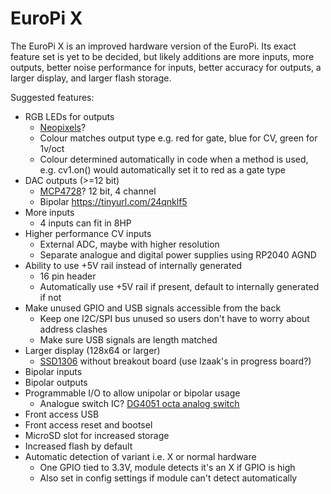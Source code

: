 # EuroPi X

The EuroPi X is an improved hardware version of the EuroPi. Its exact feature set is yet to be decided, but likely additions are more inputs, more outputs, better noise performance for inputs, better accuracy for outputs, a larger display, and larger flash storage.

Suggested features:
- RGB LEDs for outputs
  - [Neopixels](https://www.adafruit.com/product/4492?gclid=Cj0KCQjw2cWgBhDYARIsALggUhp21QpzSRPmMwkA5GLrfMsx_jSPfgyTrgrEi0MlV2bsC2WGbknoDSoaAqggEALw_wcB)?
  - Colour matches output type e.g. red for gate, blue for CV, green for 1v/oct
  - Colour determined automatically in code when a method is used, e.g. cv1.on() would automatically set it to red as a gate type
- DAC outputs (>=12 bit)
  - [MCP4728](https://shop.pimoroni.com/products/adafruit-mcp4728-quad-dac-with-eeprom-stemma-qt-qwiic?variant=31458498412627&currency=GBP&utm_source=google&utm_medium=cpc&utm_campaign=google+shopping?utm_source=google&utm_medium=surfaces&utm_campaign=shopping&gclid=Cj0KCQjwtsCgBhDEARIsAE7RYh3qANxNiQCtKDUFhGal1OTP4WOT_NSxUyUTKL1Pj_3x2VDyPnRayScaAk5DEALw_wcB)? 12 bit, 4 channel
  - Bipolar https://tinyurl.com/24qnklf5
- More inputs
  - 4 inputs can fit in 8HP
- Higher performance CV inputs
  - External ADC, maybe with higher resolution
  - Separate analogue and digital power supplies using RP2040 AGND
- Ability to use +5V rail instead of internally generated
  - 16 pin header
  - Automatically use +5V rail if present, default to internally generated if not
- Make unused GPIO and USB signals accessible from the back
  - Keep one I2C/SPI bus unused so users don't have to worry about address clashes
  - Make sure USB signals are length matched
- Larger display (128x64 or larger)
  - [SSD1306](https://www.buydisplay.com/serial-spi-1-3-inch-128x64-oled-display-module-ssd1306-white-on-black) without breakout board (use Izaak's in progress board?) 
- Bipolar inputs
- Bipolar outputs
- Programmable I/O to allow unipolar or bipolar usage
  - Analogue switch IC? [DG4051 octa analog switch](https://www.mouser.co.uk/ProductDetail/Vishay-Siliconix/DG4051EEQ-T1-GE3?qs=367PjNmvCmmPtnHZ5hoXyA%3D%3D)
- Front access USB
- Front access reset and bootsel
- MicroSD slot for increased storage
- Increased flash by default
- Automatic detection of variant i.e. X or normal hardware
  - One GPIO tied to 3.3V, module detects it's an X if GPIO is high
  - Also set in config settings if module can't detect automatically
